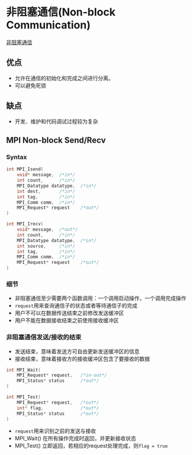 # 非阻塞通信(Non-block Communication)

[非阻塞通信](https://www3.nd.edu/~zxu2/acms60212-40212-S12/Lec-04.pdf)

## 优点
* 允许在通信的初始化和完成之间进行分离。
* 可以避免死锁

## 缺点
* 开发、维护和代码调试过程较为复杂

## MPI Non-block Send/Recv

### Syntax

```c
int MPI_Isend(
	void* message,	/*in*/
	int count,		/*in*/
	MPI_Datatype datatype,	/*in*/
	int dest,		/*in*/
	int tag,		/*in*/
	MPI_Comm comm,	/*in*/
	MPI_Request* request	/*out*/
)

int MPI_Irecv(
	void* message,	/*out*/
	int count,		/*in*/
	MPI_Datatype datatype,	/*in*/
	int source,		/*in*/
	int tag,		/*in*/
	MPI_Comm comm,	/*in*/
	MPI_Request* request	/*out*/
)
```

### 细节

* 非阻塞通信至少需要两个函数调用：一个调用启动操作，一个调用完成操作
* ``request``用来查询通信子的状态或者等待通信子的完成
* 用户不可以在数据传送结束之前修改发送缓冲区
* 用户不能在数据接收结束之前使用接收缓冲区

### 非阻塞通信发送/接收的结束

* 发送结束，意味着发送方可自由更新发送缓冲区的信息
* 接收结束，意味着接收方的接收缓冲区包含了要接收的数据

```c
int MPI_Wait(
	MPI_Request* request, 	/*in-out*/
	MPI_Status* status		/*out*/
)

int MPI_Test(
	MPI_Request* request, 	/*out*/
	int* flag, 				/*out*/
	MPI_Status* status		/*out*/
)	
```

* ``request``用来识别之前的发送与接收
* MPI_Wait() 在所有操作完成时返回，并更新接收状态
* MPI_Test() 立即返回，若相应的request处理完成，则``flag = true``